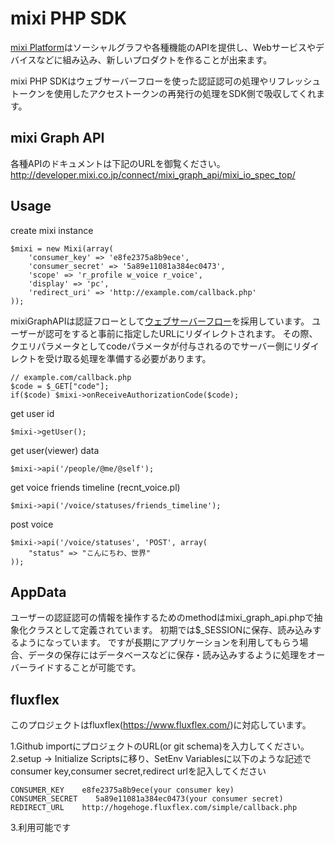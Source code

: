 mixi PHP SDK
==========================
[mixi Platform](http://developer.mixi.co.jp/)はソーシャルグラフや各種機能のAPIを提供し、Webサービスやデバイスなどに組み込み、新しいプロダクトを作ることが出来ます。

mixi PHP SDKはウェブサーバーフローを使った認証認可の処理やリフレッシュトークンを使用したアクセストークンの再発行の処理をSDK側で吸収してくれます。

mixi Graph API
-----
各種APIのドキュメントは下記のURLを御覧ください。
http://developer.mixi.co.jp/connect/mixi_graph_api/mixi_io_spec_top/

Usage
-----

create mixi instance

    $mixi = new Mixi(array(
        'consumer_key' => 'e8fe2375a8b9ece',
        'consumer_secret' => '5a89e11081a384ec0473',
        'scope' => 'r_profile w_voice r_voice',
        'display' => 'pc',
        'redirect_uri' => 'http://example.com/callback.php'
    ));

mixiGraphAPIは認証フローとして[ウェブサーバーフロー][webserverflow]を採用しています。
ユーザーが認可をすると事前に指定したURLにリダイレクトされます。
その際、クエリパラメータとしてcodeパラメータが付与されるのでサーバー側にリダイレクトを受け取る処理を準備する必要があります。

    // example.com/callback.php
    $code = $_GET["code"];
    if($code) $mixi->onReceiveAuthorizationCode($code);

[webserverflow]: http://openid-foundation-japan.github.com/draft-ietf-oauth-v2.ja.html#anchor6

get user id

    $mixi->getUser();

get user(viewer) data

    $mixi->api('/people/@me/@self');

get voice friends timeline (recnt_voice.pl)

    $mixi->api('/voice/statuses/friends_timeline');

post voice

    $mixi->api('/voice/statuses', 'POST', array(
        "status" => "こんにちわ、世界"
    ));

AppData
-----
ユーザーの認証認可の情報を操作するためのmethodはmixi_graph_api.phpで抽象化クラスとして定義されています。
初期では$_SESSIONに保存、読み込みするようになっています。
ですが長期にアプリケーションを利用してもらう場合、データの保存にはデータベースなどに保存・読み込みするように処理をオーバーライドすることが可能です。

fluxflex
-----
このプロジェクトはfluxflex(https://www.fluxflex.com/)に対応しています。

1.Github importにプロジェクトのURL(or git schema)を入力してください。
2.setup -> Initialize Scriptsに移り、SetEnv Variablesに以下のような記述でconsumer key,consumer secret,redirect urlを記入してください

    CONSUMER_KEY    e8fe2375a8b9ece(your consumer key)
    CONSUMER_SECRET    5a89e11081a384ec0473(your consumer secret)
    REDIRECT_URL    http://hogehoge.fluxflex.com/simple/callback.php

3.利用可能です
